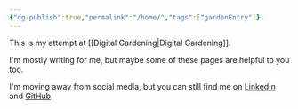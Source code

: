 ```yaml
---
{"dg-publish":true,"permalink":"/home/","tags":["gardenEntry"]}
---
```


This is my attempt at [[Digital Gardening\|Digital Gardening]].

I'm mostly writing for me, but maybe some of these pages are helpful to you too.

I'm moving away from social media, but you can still find me on [LinkedIn](https://www.linkedin.com/in/nickdirienzo/) and [GitHub](https://github.com/nickdirienzo).
